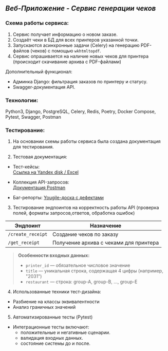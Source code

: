 ## _Веб-Приложение - Сервис генерации чеков_

### Схема работы сервиса:
1. Сервис получает информацию о новом заказе.
2. Создаёт чеки в БД для всех принтеров указанной точки.
3. Запускаются асинхронные задачи (Celery) на генерацию PDF-файлов (чеков) с помощью `wkhtmltopdf`. 
4. Сервис опрашивается на наличие новых чеков для принтера (происходит скачивание архива с PDF-файлами)

Дополнительный функционал:
- Админка Django: фильтрация заказов по принтеру и статусу.
- Swagger-документация API.

### Технологии:

Python3, Django, PostgreSQL, Celery, Redis, Poetry, Docker Compose, Pytest, Swagger, Postman

### Тестирование:
1. На основании схемы работы сервиса была создана документация для тестирования.
   
2. Тестовая документация:
- Тест-кейсы:  
  [Ссылка на Yandex disk / Excel](https://disk.yandex.ru/i/Ba7Fsb-t9Iu6PA)

- Коллекция API-запросов:  
  [Документация Postman](https://documenter.getpostman.com/view/34882852/2sAYdkFo5y)

- Баг-репорты: 
  [Yougile-доска с дефектами](https://ru.yougile.com/board/c7iqym8ou71o)


3. Тестирование эндпоинтов на корректность работы API (проверка полей, форматы запросов,ответов, обработка ошибок)

  | Эндпоинт       | Назначение                                 | 
|----------------|----------------------------------------------|
| `/create_receipt` | Создание чеков по заказу                  | 
| `/get_receipt`    | Получение архива с чеками для принтера    |

> **Особенности входных данных:**
> - `printer_id` — обязательное числовое значение
> - `title` — уникальная строка, содержащая 4 цифры (например, "2031")
> - `restaurant` — строка: group-A, group-B, ..., group-E

4. Использованные техники тест-дизайна:

- Разбиение на классы эквивалентности
- Анализ граничных значений

5. Автоматизированные тесты (Pytest)

- Интеграционные тесты включают:
  - положительные и негативные сценарии.
  - валидация входных данных.
  - состояние системы до и после.
   

